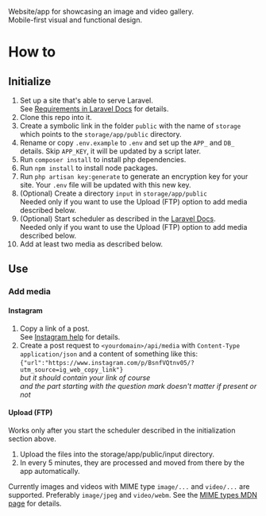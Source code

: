 Website/app for showcasing an image and video gallery.<br/>
Mobile-first visual and functional design.

# How to

## Initialize
1. Set up a site that's able to serve Laravel.<br/>
See [Requirements in Laravel Docs](https://laravel.com/docs/#server-requirements) for details.
2. Clone this repo into it.
3. Create a symbolic link in the folder `public` with the name of `storage` which points to the `storage/app/public` directory.
4. Rename or copy `.env.example` to `.env` and set up the `APP_` and `DB_` details. Skip `APP_KEY`, it will be updated by a script later.
5. Run `composer install` to install php dependencies.
6. Run `npm install` to install node packages.
7. Run `php artisan key:generate` to generate an encryption key for your site. Your `.env` file will be updated with this new key.
8. (Optional) Create a directory `input` in `storage/app/public`<br/>
Needed only if you want to use the Upload (FTP) option to add media described below.
9. (Optional) Start scheduler as described in the [Laravel Docs](https://laravel.com/docs/scheduling#introduction).<br/>
Needed only if you want to use the Upload (FTP) option to add media described below.
10. Add at least two media as described below.

## Use

### Add media

#### Instagram
1. Copy a link of a post.<br/>
See [Instagram help](https://help.instagram.com/372819389498306) for details.
2. Create a post request to `<yourdomain>/api/media` with `Content-Type` `application/json` and a content of something like this:<br/>
`{"url":"https://www.instagram.com/p/BsnfVQtnv05/?utm_source=ig_web_copy_link"}`<br/>
*but it should contain your link of course*<br/>
*and the part starting with the question mark doesn't matter if present or not*

#### Upload (FTP)
Works only after you start the scheduler described in the initialization section above.
1. Upload the files into the storage/app/public/input directory.
2. In every 5 minutes, they are processed and moved from there by the app automatically.

Currently images and videos with MIME type `image/...` and `video/...` are supported.
Preferably `image/jpeg` and `video/webm`.
See the [MIME types MDN page](https://developer.mozilla.org/en-US/docs/Web/HTTP/Basics_of_HTTP/MIME_types) for details.
